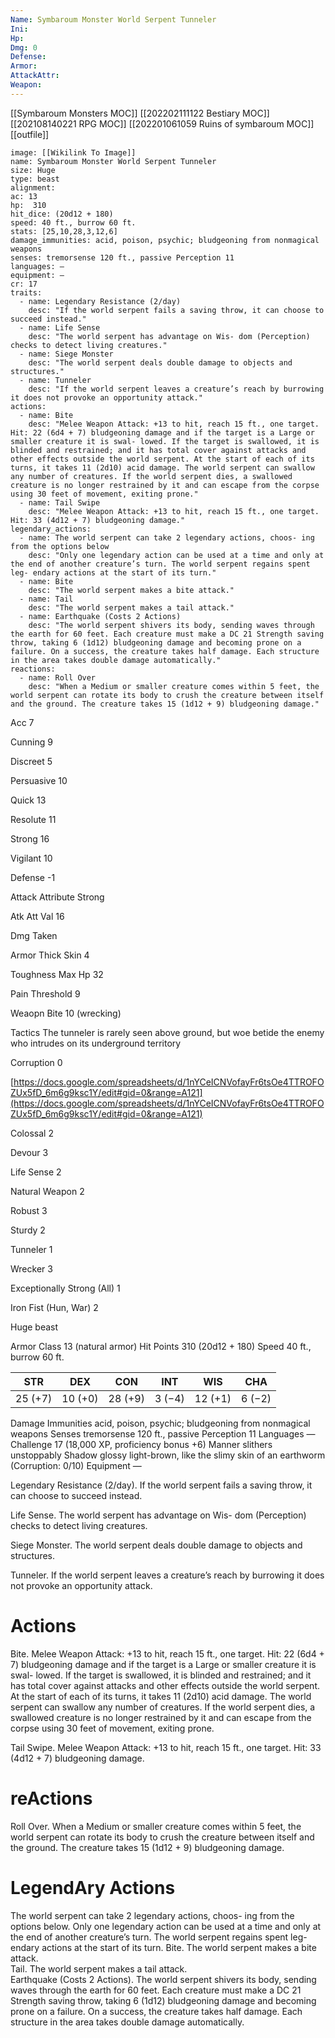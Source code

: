```yaml
---
Name: Symbaroum Monster World Serpent Tunneler
Ini: 
Hp: 
Dmg: 0
Defense: 
Armor: 
AttackAttr: 
Weapon: 
---
```

[[Symbaroum Monsters MOC]]
[[202202111122 Bestiary MOC]]
[[202108140221 RPG MOC]]
[[202201061059 Ruins of symbaroum MOC]]
[[outfile]]
```statblock
image: [[Wikilink To Image]]
name: Symbaroum Monster World Serpent Tunneler
size: Huge
type: beast
alignment:
ac: 13
hp:  310
hit_dice: (20d12 + 180)
speed: 40 ft., burrow 60 ft.
stats: [25,10,28,3,12,6]
damage_immunities: acid, poison, psychic; bludgeoning from nonmagical weapons
senses: tremorsense 120 ft., passive Perception 11
languages: —
equipment: —
cr: 17
traits:
  - name: Legendary Resistance (2/day)
    desc: "If the world serpent fails a saving throw, it can choose to succeed instead."
  - name: Life Sense
    desc: "The world serpent has advantage on Wis- dom (Perception) checks to detect living creatures."
  - name: Siege Monster
    desc: "The world serpent deals double damage to objects and structures."
  - name: Tunneler
    desc: "If the world serpent leaves a creature’s reach by burrowing it does not provoke an opportunity attack."
actions:
  - name: Bite
    desc: "Melee Weapon Attack: +13 to hit, reach 15 ft., one target. Hit: 22 (6d4 + 7) bludgeoning damage and if the target is a Large or smaller creature it is swal- lowed. If the target is swallowed, it is blinded and restrained; and it has total cover against attacks and other effects outside the world serpent. At the start of each of its turns, it takes 11 (2d10) acid damage. The world serpent can swallow any number of creatures. If the world serpent dies, a swallowed creature is no longer restrained by it and can escape from the corpse using 30 feet of movement, exiting prone."
  - name: Tail Swipe
    desc: "Melee Weapon Attack: +13 to hit, reach 15 ft., one target. Hit: 33 (4d12 + 7) bludgeoning damage."
legendary_actions:
  - name: The world serpent can take 2 legendary actions, choos- ing from the options below
    desc: "Only one legendary action can be used at a time and only at the end of another creature’s turn. The world serpent regains spent leg- endary actions at the start of its turn."
  - name: Bite
    desc: "The world serpent makes a bite attack."
  - name: Tail
    desc: "The world serpent makes a tail attack."
  - name: Earthquake (Costs 2 Actions)
    desc: "The world serpent shivers its body, sending waves through the earth for 60 feet. Each creature must make a DC 21 Strength saving throw, taking 6 (1d12) bludgeoning damage and becoming prone on a failure. On a success, the creature takes half damage. Each structure in the area takes double damage automatically."
reactions:
  - name: Roll Over
    desc: "When a Medium or smaller creature comes within 5 feet, the world serpent can rotate its body to crush the creature between itself and the ground. The creature takes 15 (1d12 + 9) bludgeoning damage."
```


Acc 7

Cunning 9

Discreet 5

Persuasive 10

Quick 13

Resolute 11

Strong 16

Vigilant 10

Defense -1

Attack Attribute Strong

Atk Att Val 16

Dmg Taken

Armor Thick Skin 4

Toughness Max Hp 32

Pain Threshold 9

Weaopn Bite 10 (wrecking)

Tactics The tunneler is rarely seen above ground, but woe betide the enemy who intrudes on its underground territory

Corruption 0

[https://docs.google.com/spreadsheets/d/1nYCeICNVofayFr6tsOe4TTROFOZUx5fD_6m6g9ksc1Y/edit#gid=0&range=A121](https://docs.google.com/spreadsheets/d/1nYCeICNVofayFr6tsOe4TTROFOZUx5fD_6m6g9ksc1Y/edit#gid=0&range=A121)

Colossal 2

Devour 3

Life Sense 2

Natural Weapon 2

Robust 3

Sturdy 2

Tunneler 1

Wrecker 3

Exceptionally Strong (All) 1

Iron Fist (Hun, War) 2


Huge beast

Armor Class 13 (natural armor)
Hit Points 310 (20d12 + 180) 
Speed 40 ft., burrow 60 ft.

 

| STR     | DEX     | CON     | INT    | WIS     | CHA    |
| ------- | ------- | ------- | ------ | ------- | ------ |
| 25 (+7) | 10 (+0) | 28 (+9) | 3 (−4) | 12 (+1) | 6 (−2) |

 

Damage Immunities acid, poison, psychic; bludgeoning from nonmagical weapons
Senses tremorsense 120 ft., passive Perception 11 
Languages —  
Challenge 17 (18,000 XP, proficiency bonus +6) Manner slithers unstoppably
Shadow glossy light-brown, like the slimy skin of an earthworm (Corruption: 0/10)
Equipment —

Legendary Resistance (2/day). If the world serpent fails a saving throw, it can choose to succeed instead.

Life Sense. The world serpent has advantage on Wis- dom (Perception) checks to detect living creatures.

Siege Monster. The world serpent deals double damage to objects and structures.

Tunneler. If the world serpent leaves a creature’s reach by burrowing it does not provoke an opportunity attack.

# Actions

Bite. Melee Weapon Attack: +13 to hit, reach 15 ft., one target. Hit: 22 (6d4 + 7) bludgeoning damage and if the target is a Large or smaller creature it is swal- lowed. If the target is swallowed, it is blinded and restrained; and it has total cover against attacks and other effects outside the world serpent. At the start of each of its turns, it takes 11 (2d10) acid damage. The world serpent can swallow any number of creatures. If the world serpent dies, a swallowed creature is no longer restrained by it and can escape from the corpse using 30 feet of movement, exiting prone.

Tail Swipe. Melee Weapon Attack: +13 to hit, reach 15 ft., one target. Hit: 33 (4d12 + 7) bludgeoning damage.

# reActions

Roll Over. When a Medium or smaller creature comes within 5 feet, the world serpent can rotate its body to crush the creature between itself and the ground. The creature takes 15 (1d12 + 9) bludgeoning damage.

# LegendAry Actions

The world serpent can take 2 legendary actions, choos- ing from the options below. Only one legendary action can be used at a time and only at the end of another creature’s turn. The world serpent regains spent leg- endary actions at the start of its turn.
Bite. The world serpent makes a bite attack.  
Tail. The world serpent makes a tail attack.  
Earthquake (Costs 2 Actions). The world serpent shivers its body, sending waves through the earth for 60 feet. Each creature must make a DC 21 Strength saving throw, taking 6 (1d12) bludgeoning damage and becoming prone on a failure. On a success, the creature takes half damage. Each structure in the area takes double damage automatically.


